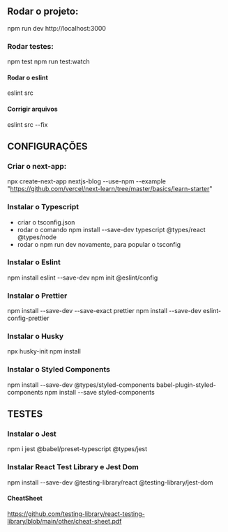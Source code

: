## Rodar o projeto:
npm run dev
http://localhost:3000

### Rodar testes:
npm test
npm run test:watch

#### Rodar o eslint
eslint src

#### Corrigir arquivos
eslint src --fix

## CONFIGURAÇÕES

### Criar o next-app:
npx create-next-app nextjs-blog --use-npm --example "https://github.com/vercel/next-learn/tree/master/basics/learn-starter"

### Instalar o Typescript
- criar o tsconfig.json
- rodar o comando npm install --save-dev typescript @types/react @types/node
- rodar o npm run dev novamente, para popular o tsconfig

### Instalar o Eslint
npm install eslint --save-dev
npm init @eslint/config

### Instalar o Prettier
npm install --save-dev --save-exact prettier
npm install --save-dev eslint-config-prettier

### Instalar o Husky
npx husky-init
npm install

### Instalar o Styled Components

npm install --save-dev @types/styled-components babel-plugin-styled-components
npm install --save styled-components

## TESTES

### Instalar o Jest
npm i jest @babel/preset-typescript @types/jest

### Instalar React Test Library e Jest Dom
npm install --save-dev @testing-library/react @testing-library/jest-dom

#### CheatSheet
https://github.com/testing-library/react-testing-library/blob/main/other/cheat-sheet.pdf

